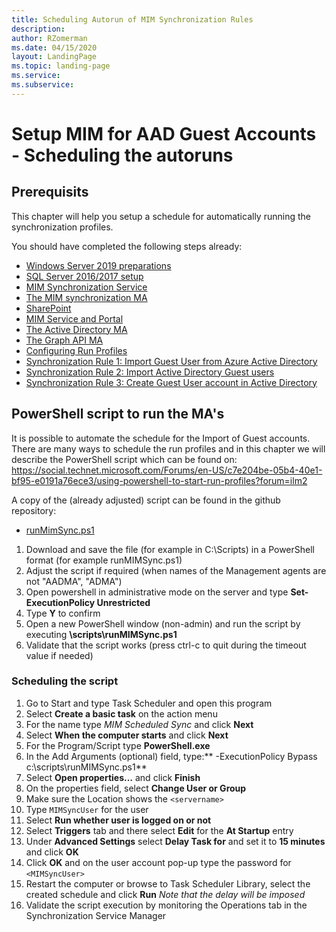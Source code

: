```yaml
---
title: Scheduling Autorun of MIM Synchronization Rules
description: 
author: RZomerman
ms.date: 04/15/2020
layout: LandingPage
ms.topic: landing-page
ms.service: 
ms.subservice:
---
```



# Setup MIM for AAD Guest Accounts - Scheduling the autoruns

## Prerequisits

This chapter will help you setup a schedule for automatically running the synchronization profiles. 

You should have completed the following steps already:

- [Windows Server 2019 preparations](prepare-server-ws-2019.md)
- [SQL Server 2016/2017 setup](install-SQL-server.md)
- [MIM Synchronization Service](install-mim-sync-service.md)
- [The MIM synchronization MA](installing-MimMa.md) 
- [SharePoint](prepare-server-sharepoint.md)
- [MIM Service and Portal](install-mim-service-portal.md)
- [The Active Directory MA](installing-ADMA.md)
- [The Graph API MA](installing-AADMA.md)
- [Configuring Run Profiles](configuring-MA-runprofiles.md)
- [Synchronization Rule 1: Import Guest User from Azure Active Directory](rule1-import-from-aad.md)
- [Synchronization Rule 2: Import Active Directory Guest users](rule2-import-from-ad.md)
- [Synchronization Rule 3: Create Guest User account in Active Directory](rule3-export-to-ad.md)

## PowerShell script to run the MA's

It is possible to automate the schedule for the Import of Guest accounts. There are many ways to schedule the run profiles and in this chapter we will describe the PowerShell script which can be found on: https://social.technet.microsoft.com/Forums/en-US/c7e204be-05b4-40e1-bf95-e0191a76ece3/using-powershell-to-start-run-profiles?forum=ilm2

A copy of the (already adjusted) script can be found in the github repository:

- [runMimSync.ps1](runMimSync.ps1)

1. Download and save the file (for example in C:\Scripts) in a PowerShell format (for example runMIMSync.ps1)
2. Adjust the script if required (when names of the Management agents are not "AADMA", "ADMA")
3. Open powershell in administrative mode on the server and type **Set-ExecutionPolicy Unrestricted**
4. Type **Y** to confirm
5. Open a new PowerShell window (non-admin) and run the script by executing **\scripts\runMIMSync.ps1**
6. Validate that the script works (press ctrl-c to quit during the timeout value if needed)

### Scheduling the script
1. Go to Start and type Task Scheduler and open this program
2. Select **Create a basic task** on the action menu
3. For the name type _MIM Scheduled Sync_ and click **Next**
4. Select **When the computer starts** and click **Next**
5. For the Program/Script type **PowerShell.exe**
6. In the Add Arguments (optional) field, type:** -ExecutionPolicy Bypass c:\scripts\runMIMSync.ps1**
7. Select **Open properties…** and click **Finish**
8. On the properties field, select **Change User or Group**
9. Make sure the Location shows the `<servername>`
10. Type `MIMSyncUser` for the user
11.	Select **Run whether user is logged on or not**
12.	Select **Triggers** tab and there select **Edit** for the **At Startup** entry
13.	Under **Advanced Settings** select **Delay Task for** and set it to **15 minutes** and click **OK**
14.	Click **OK** and on the user account pop-up type the password for `<MIMSyncUser>`
15.	Restart the computer or browse to Task Scheduler Library, select the created schedule and click **Run**
_Note that the delay will be imposed_
16.	Validate the script execution by monitoring the Operations tab in the Synchronization Service Manager
